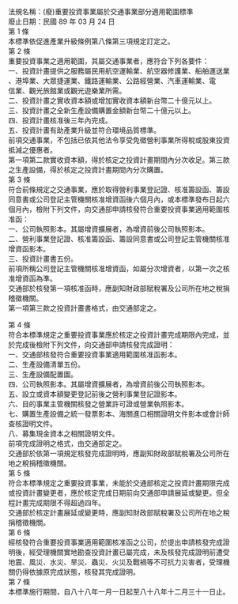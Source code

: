 法規名稱：(廢)重要投資事業屬於交通事業部分適用範圍標準  
廢止日期：民國 89 年 03 月 24 日  
第 1 條  
本標準依促進產業升級條例第八條第三項規定訂定之。  
第 2 條  
重要投資事業之適用範圍，其屬交通事業者，應符合下列各要件：  
一、投資計畫提供之服務屬民用航空運輸業、航空器修護業、船舶運送業  
、港埠業、大眾捷運業、鐵路運輸業、公路經營業、汽車運輸業、電  
信業、觀光旅館業或觀光遊樂業所需。  
二、投資計畫之實收資本額或增加實收資本額新台幣二十億元以上。  
三、投資計畫之全新生產設備購置金額新台幣二十億元以上。  
四、投資計畫核准後三年內完成。  
五、投資計畫有助產業升級並符合環境品質標準。  
前項交通事業，不包括已依其他法令享受免徵營利事業所得稅或股東投資  
抵減之優惠者。  
第一項第二款實收資本額，得於核定之投資計畫期間內分次收足。第三款  
之生產設備，得於核定之投資計畫期間內分次購置。  
第 3 條  
符合前條規定之交通事業，應於取得營利事業登記證、核准籌設函、籌設  
同意書或公司登記主管機關核准增資函後六個月內，或本標準發布日起六  
個月內，檢附下列文件，向交通部申請核發符合重要投資事業適用範圍核  
准函：  
一、公司執照影本。其屬增資擴展者，為增資前後公司執照影本。  
二、營利事業登記證、核准籌設函、籌設同意書或公司登記主管機關核准  
增資函影本。  
三、投資計畫書五份。  
前項所稱公司登記主管機關核准增資函，如屬分次增資者，以第一次之核  
准增資函為準。  
交通部於核發第一項核准函時，應副知財政部賦稅署及公司所在地之稅捐  
稽徵機關。  
第一項第三款之投資計畫書格式，由交通部定之。  


第 4 條  
符合本標準規定之重要投資事業應於核定之投資計畫完成期限內完成，並  
於完成後檢附下列文件，向交通部申請核發完成證明：  
一、交通部核發符合重要投資事業適用範圍核准函影本。  
二、生產設備清單五份。  
三、生產設備配置圖。  
四、公司執照影本。其屬增資擴展者，為增資前後公司執照影本。  
五、設立或資本額變更登記前後之營利事業登記證影本。  
六、目的事業主管機關核發之營業許可證或營業執照影本。  
七、購置生產設備之統一發票影本、海關進口相關證明文件影本或會計師  
查核證明文件。  
八、募集現金資本之相關證明文件。  
前項完成證明之格式，由交通部定之。  
交通部於依第一項規定核發完成證明時，應副知財政部賦稅署及公司所在  
地之稅捐稽徵機關。  
第 5 條  
符合本標準規定之重要投資事業，未能於交通部核定之投資計畫期限完成  
或投資計畫變更者，應於核定完成日期前向交通部申請展延或變更。但全  
程計畫完成期限不得超過四年。  
交通部於核定計畫展延或變更時，應副知財政部賦稅署及公司所在地之稅  
捐稽徵機關。  
第 6 條  
經核發符合重要投資事業適用範圍核准函之公司，於提出申請核發完成證  
明後，經受理機關實地勘查投資計畫已屬完成，未及核發完成證明前遭受  
地震、風災、水災、旱災、蟲災、火災及戰禍等不可抗力災害者，受理機  
關仍得依據原完成狀態，核發其完成證明。  
第 7 條  
本標準施行期間，自八十八年一月一日起至八十八年十二月三十一日止。  


